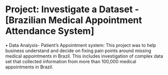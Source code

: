 # Project: Investigate a Dataset -[Brazilian Medical Appointment Attendance System]
•	Data Analysis- Patient’s Appointment system: This project was to help business understand and decide on fixing pain points around missing medical appointments in Brazil. This includes investigation of complex data set that collected information from more than 100,000 medical appointments in Brazil.
